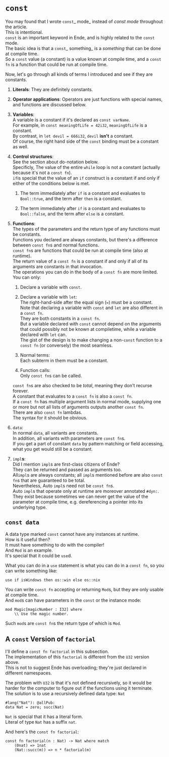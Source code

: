 # `const`

You may found that I wrote `const`_ mode_ instead of _const mode_ throughout the article.  
This is intentional.  
`const` is an important keyword in Ende, and is highly related to the `const` mode.  
The basic idea is that a `const`_ something_ is a _something_ that can be done at compile time.  
So a `const` value \(a constant\) is a value known at compile time, and a `const fn` is a function that could be run at compile time.

Now, let's go through all kinds of terms I introduced and see if they are constants.

1. **Literals**: They are definitely constants.

2. **Operator applications**: Operators are just functions with special names, and functions are discussed below.

3. **Variables**:  
   A variable is a constant if it's declared as `const varName`.  
   For example, in `const meaningOfLife = 42i32`, `meaningOfLife` is a constant.  
   By contrast, in `let devil = 666i32`, `devil` **isn't** a constant.  
   Of course, the right hand side of the `const` binding must be a constant as well.

4. **Control structures**:  
   See the section about do-notation below.  
   Specificly, The value of the entire `while` loop is not a constant \(actually because it's not a `const fn`\).  
   `if`is special that the value of an `if` construct is a constant if and only if either of the conditions below is met.

   1. The term immediately after `if` is a constant and evaluates to `Bool::true`, and the term after `then` is a constant.

   2. The term immediately after `if` is a constant and evaluates to `Bool::false`, and the term after `else` is a constant.

5. **Functions**:  
   The types of the parameters and the return type of any functions must be constants.  
   Functions you declared are always constants, but there's a difference between `const fn`s and normal functions.  
   `const fn`s are functions that could be run at compile time \(also at runtime\).  
   The return value of a `const fn` is a constant if and only if all of its arguments are constants in that invocation.  
   The operations you can do in the body of a `const fn` are more limited.  
   You can only:

   1. Declare a variable with `const`.

   2. Declare a variable with `let`:  
      The right-hand-side after the equal sign \(`=`\) must be a constant.  
      Note that declaring a variable with `const` and `let` are also different in a `const fn`.  
      They are both constants in a `const fn`.  
      But a variable declared with `const` cannot depend on the arguments that could possibly not be known at compiletime, while a variable declared with `let` can.  
      The gist of the design is to make changing a non-`const` function to a `const fn` \(or conversely\) the most seamless.

   3. Normal terms:  
      Each subterm in them must be a constant.

   4. Function calls:  
      Only `const fn`s can be called.

   `const fn`s are also checked to be _total_, meaning they don't recurse forever.  
   A constant that evaluates to a `const fn` is also a `const fn`.  
   If a `const fn` has multiple argument lists in normal mode, supplying one or more but not all lists of arguments outputs another `const fn`.  
   There are also `const fn` lambdas.  
   The syntax for it should be obvious.

6. `data`:  
   In normal `data`, all variants are constants.  
   In addition, all variants with parameters are `const fn`s.  
   If you get a part of constant `data` by pattern matching or field accessing, what you get would still be a constant.

7. `impl`**s**:  
   Did I mention `impl`s are first-class citizens of Ende?  
   They can be returned and passed as arguments too.  
   All`impl`s are always constants; all `impl`s mentioned before are also `const fn`s that are guaranteed to be total.  
   Nevertheless, Auto `impl`s need not be `const fn`s.  
   Auto `impl`s that operate only at runtime are moreover annotated `#dyn:`.  
   They exist because sometimes we can never get the value of the parameter at compile time, e.g. dereferencing a pointer into its underlying type.

## `const data`

A data type marked `const` cannot have any instances at runtime.  
How is it useful then?  
It must have something to do with the compiler!  
And `Mod` is an example.  
It's special that it could be `use`d.

What you can do in a `use` statement is what you can do in a `const fn`, so you can write something like:

```
use if isWindows then os::win else os::nix
```

You can write `const fn` accepting or returning `Mod`s, but they are only usable at compile time.  
And `mod`s can have parameters in the `const` or the instance mode:

```
mod Magic[magicNumber : I32] where
    \\ Use the magic number.
```

Such `mod`s are `const fn`s the return type of which is `Mod`.

## A `const` Version of `factorial`

I'll define a `const fn factorial` in this subsection.  
The implementation of this `factorial` is different from the `U32` version above.  
This is not to suggest Ende has overloading; they're just declared in different namespaces.

The problem with `U32` is that it's not defined recursively, so it would be harder for the computer to figure out if the functions using it terminate.  
The solution is to use a recursively defined data type: `Nat`

```
#lang("Nat"): @allPub:
data Nat = zero; succ(Nat)
```

`Nat` is special that it has a literal form.  
Literal of type `Nat` has a suffix `nat`.

And here's the `const fn factorial`:

```
const fn factorial(n : Nat) -> Nat where match
    (0nat) => 1nat
    (Nat::succ(m)) => n * factorial(m)
```



